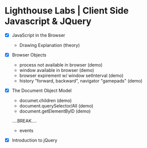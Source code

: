 # Lighthouse Labs | Client Side Javascript & JQuery

* [x] JavaScript in the Browser 
    - Drawing Explanation (theory)

* [x] Browser Objects
    - process not available in browser (demo)
    - window available in browser (demo)
    - browser expirement w/ window setInterval (demo)
    - history "forward, backward", navigator "gamepads" (demo)

* [x] The Document Object Model
    - documet.children (demo)
    - document.querySelector/All (demo)
    - document.getElementByID (demo)

    ....BREAK....

    - events
    
* [x] Introduction to jQuery